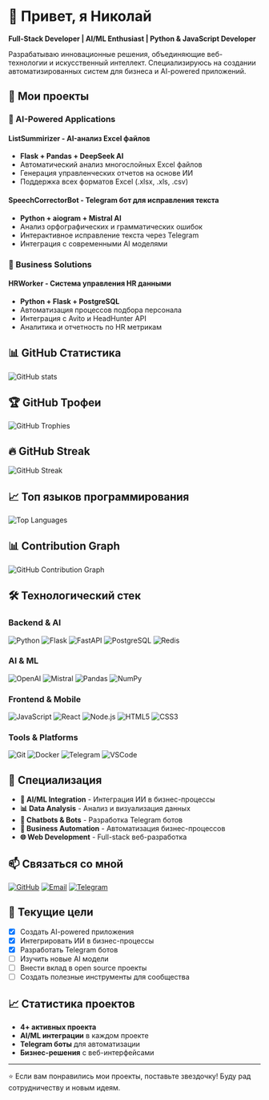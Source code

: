 # 👋 Привет, я Николай

**Full-Stack Developer | AI/ML Enthusiast | Python & JavaScript Developer**

Разрабатываю инновационные решения, объединяющие веб-технологии и искусственный интеллект. Специализируюсь на создании автоматизированных систем для бизнеса и AI-powered приложений.

## 🚀 Мои проекты

### 🤖 AI-Powered Applications

#### **ListSummirizer** - AI-анализ Excel файлов
- **Flask + Pandas + DeepSeek AI**
- Автоматический анализ многослойных Excel файлов
- Генерация управленческих отчетов на основе ИИ
- Поддержка всех форматов Excel (.xlsx, .xls, .csv)

#### **SpeechCorrectorBot** - Telegram бот для исправления текста
- **Python + aiogram + Mistral AI**
- Анализ орфографических и грамматических ошибок
- Интерактивное исправление текста через Telegram
- Интеграция с современными AI моделями

### 💼 Business Solutions

#### **HRWorker** - Система управления HR данными
- **Python + Flask + PostgreSQL**
- Автоматизация процессов подбора персонала
- Интеграция с Avito и HeadHunter API
- Аналитика и отчетность по HR метрикам

## 📊 GitHub Статистика

![GitHub stats](https://github-readme-stats.vercel.app/api?username=Shizza-cmd&show_icons=true&theme=radical&hide_border=true)

## 🏆 GitHub Трофеи

![GitHub Trophies](https://github-profile-trophy.vercel.app/?username=Shizza-cmd&theme=radical&no-frame=false&no-bg=true&margin-w=4)

## 🔥 GitHub Streak

![GitHub Streak](https://streak-stats.demolab.com/?user=Shizza-cmd&theme=radical&hide_border=true)

## 📈 Топ языков программирования

![Top Languages](https://github-readme-stats.vercel.app/api/top-langs/?username=Shizza-cmd&layout=compact&theme=radical&hide_border=true)

## 📊 Contribution Graph

![GitHub Contribution Graph](https://github-readme-activity-graph.vercel.app/graph?username=Shizza-cmd&theme=radical&hide_border=true)

## 🛠️ Технологический стек

### **Backend & AI**
![Python](https://img.shields.io/badge/-Python-3776AB?style=flat-square&logo=python&logoColor=white)
![Flask](https://img.shields.io/badge/-Flask-000000?style=flat-square&logo=flask&logoColor=white)
![FastAPI](https://img.shields.io/badge/-FastAPI-009688?style=flat-square&logo=fastapi&logoColor=white)
![PostgreSQL](https://img.shields.io/badge/-PostgreSQL-336791?style=flat-square&logo=postgresql&logoColor=white)
![Redis](https://img.shields.io/badge/-Redis-DC382D?style=flat-square&logo=redis&logoColor=white)

### **AI & ML**
![OpenAI](https://img.shields.io/badge/-OpenAI-412991?style=flat-square&logo=openai&logoColor=white)
![Mistral](https://img.shields.io/badge/-Mistral-7C3AED?style=flat-square&logo=ai&logoColor=white)
![Pandas](https://img.shields.io/badge/-Pandas-150458?style=flat-square&logo=pandas&logoColor=white)
![NumPy](https://img.shields.io/badge/-NumPy-013243?style=flat-square&logo=numpy&logoColor=white)

### **Frontend & Mobile**
![JavaScript](https://img.shields.io/badge/-JavaScript-F7DF1E?style=flat-square&logo=javascript&logoColor=black)
![React](https://img.shields.io/badge/-React-61DAFB?style=flat-square&logo=react&logoColor=black)
![Node.js](https://img.shields.io/badge/-Node.js-339933?style=flat-square&logo=node.js&logoColor=white)
![HTML5](https://img.shields.io/badge/-HTML5-E34F26?style=flat-square&logo=html5&logoColor=white)
![CSS3](https://img.shields.io/badge/-CSS3-1572B6?style=flat-square&logo=css3&logoColor=white)

### **Tools & Platforms**
![Git](https://img.shields.io/badge/-Git-F05032?style=flat-square&logo=git&logoColor=white)
![Docker](https://img.shields.io/badge/-Docker-2496ED?style=flat-square&logo=docker&logoColor=white)
![Telegram](https://img.shields.io/badge/-Telegram-26A5E4?style=flat-square&logo=telegram&logoColor=white)
![VSCode](https://img.shields.io/badge/-VSCode-007ACC?style=flat-square&logo=visual-studio-code&logoColor=white)

## 🎯 Специализация

- **🤖 AI/ML Integration** - Интеграция ИИ в бизнес-процессы
- **📊 Data Analysis** - Анализ и визуализация данных
- **🤖 Chatbots & Bots** - Разработка Telegram ботов
- **💼 Business Automation** - Автоматизация бизнес-процессов
- **🌐 Web Development** - Full-stack веб-разработка

## 📫 Связаться со мной

[![GitHub](https://img.shields.io/badge/-GitHub-181717?style=flat-square&logo=github)](https://github.com/Shizza-cmd)
[![Email](https://img.shields.io/badge/-Email-D14836?style=flat-square&logo=gmail&logoColor=white)](mailto:shizzawork@gmail.com)
[![Telegram](https://img.shields.io/badge/-Telegram-26A5E4?style=flat-square&logo=telegram&logoColor=white)](https://t.me/Shizza_cmd)

## 🎯 Текущие цели

- [x] Создать AI-powered приложения
- [x] Интегрировать ИИ в бизнес-процессы
- [x] Разработать Telegram ботов
- [ ] Изучить новые AI модели
- [ ] Внести вклад в open source проекты
- [ ] Создать полезные инструменты для сообщества

## 📈 Статистика проектов

- **4+ активных проекта**
- **AI/ML интеграции** в каждом проекте
- **Telegram боты** для автоматизации
- **Бизнес-решения** с веб-интерфейсами

---

⭐ Если вам понравились мои проекты, поставьте звездочку! Буду рад сотрудничеству и новым идеям.